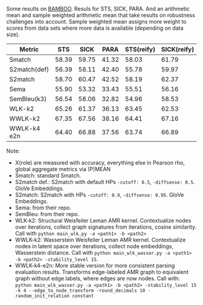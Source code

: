 Some results on [BAMBOO](https://github.com/flipz357/bamboo-amr-benchmark). Resuls for STS, SICK, PARA. And an arithmetic mean and sample weighted arithmetic mean that take results on robustness challenges into account. Sample weighted mean assigns more weight to scores from data sets where more data is available (depending on data size).

| Metric      | STS   | SICK  | PARA  | STS(reify) | SICK(reify) | PARA(reify)| STS(Syno) | SICK(Syno) | PARA(Syno) | STS(role) | SICK(role) | PARA(role) | AMEAN | GMEAN | HMEAN |WMEAN |
|-------------|-------|-------|-------|-------|-------|-------|-------|-------|-------|-------|-------|-------|-------|-------|-------|-------|
| Smatch      | 58.39 | 59.75 | 41.32 | 58.03 | 61.79 | 39.47 | 56.13 | 57.37 | 39.54 | 89.87 | 98.32 | 88.14 | 62.34 | 59.64 | 57.14 | 58.44 |
| S2match(def)| 56.39 | 58.11 | 42.40 | 55.78 | 59.97 | 40.67 | 56.04 | 57.15 | 40.93 | 93.67 | 98.32 | 91.26 | 62.56 | 59.78 | 57.33 | 58.06 |
| S2match     | 58.70 | 60.47 | 42.52 | 58.19 | 62.37 | 40.55 | 56.62 | 57.88 | 41.15 | 89.87 | 98.32 | 92.24 | 63.24 | 60.58 | 58.15 | 59.42 |
| Sema        | 55.90 | 53.32 | 33.43 | 55.51 | 56.16 | 32.33 | 50.16 | 48.87 | 29.11 | 78.48 | 90.76 | 74.93 | 54.91 | 51.91 | 48.95 | 51.20 |
| SemBleu(k3) | 56.54 | 58.06 | 32.82 | 54.96 | 58.53 | 33.66 | 53.19 | 53.72 | 28.96 | 81.01 | 93.28 | 77.79 | 56.88 | 53.64 | 50.37 | 53.88 |
| WLK-k2      | 65.26 | 61.37 | 36.13 | 63.45 | 62.53 | 36.20 | 59.87 | 56.41 | 32.37 | 78.48 | 90.76 | 78.41 | 60.10 | 57.36 | 54.42 | 57.57 |
| WWLK-k2     | 67.35 | 67.56 | 38.16 | 64.41 | 67.16 | 37.08 | 62.14 | 61.88 | 34.02 | 87.34 | 97.48 | 67.62 | 62.68 | 59.81 | 56.77 | 60.35 |
| WWLK-k4 e2n | 64.40 | 66.88 | 37.56 | 63.74 | 66.89 | 37.33 | 60.42 | 61.82 | 33.90 | 91.14 | 100.00 | 93.22 | 64.78 | 61.22 | 57.57 | 62.05 |

Note:
- X(role) are measured with accuracy, everything else in Pearson rho, global aggregate metrics via (P)MEAN
- Smatch: standard Smatch.
- S2match def.: S2match with default HPs `-cutoff: 0.5`, `-diffsense: 0.5`. GloVe Embeddings.
- S2match: S2match with HPs `-cutoff: 0.9`, `-diffsense: 0.95`. GloVe Embeddings.
- Sema: from their repo.
- SemBleu: from their repo.
- WLK-k2: Structural Weisfeiler Leman AMR kernel. Contextualize nodes over iterations, collect graph signatures from iterations, cosine similarity. Call with `python main_wlk.py -a <path1> -b <path2>`
- WWLK-k2: Wasserstein Weisfeiler Leman AMR kernel. Contextualize nodes in latent space over iterations, collect node embeddings, Wasserstein distance. Call with `python main_wlk_wasser.py -a <path1> -b <path2> -stability_level 15`.
- WWLK-k4-e2n: More stable version for more consistent parsing evaluation results. Transforms edge-labeled AMR graph to equivalent graph without edge labels, where edges are now nodes. Call with: `python main_wlk_wasser.py -a <path1> -b <path2> -stability_level 15 -k 4 --edge_to_node_transform -round_decimals 10 -random_init_relation constant`

